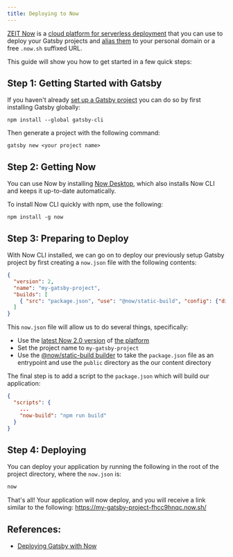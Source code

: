```yaml
---
title: Deploying to Now
---
```


[ZEIT Now](https://zeit.co/now) is a [cloud platform for serverless deployment](https://zeit.co/docs/v2/getting-started/introduction-to-now/) that you can use to deploy your Gatsby projects and [alias them](https://zeit.co/docs/v2/domains-and-aliases/aliasing-a-deployment/) to your personal domain or a free `.now.sh` suffixed URL.

This guide will show you how to get started in a few quick steps:

## Step 1: Getting Started with Gatsby
If you haven't already [set up a Gatsby project](https://www.gatsbyjs.org/docs/quick-start) you can do so by first installing Gatsby globally:

```shell
npm install --global gatsby-cli
```

Then generate a project with the following command:
```shell
gatsby new <your project name>
```

## Step 2: Getting Now

You can use Now by installing [Now Desktop](https://zeit.co/docs/v2/getting-started/installation/#now-desktop), which also installs Now CLI and keeps it up-to-date automatically.

To install Now CLI quickly with npm, use the following:
```shell
npm install -g now
```

## Step 3: Preparing to Deploy

With Now CLI installed, we can go on to deploy our previously setup Gatsby project by first creating a `now.json` file with the following contents:

```json:title=now.json
{
  "version": 2,
  "name": "my-gatsby-project",
  "builds": [
    { "src": "package.json", "use": "@now/static-build", "config": {"distDir": "public"} }
  ]
}
```

This `now.json` file will allow us to do several things, specifically:

- Use the [latest Now 2.0 version](https://zeit.co/blog/now-2) of [the platform](https://zeit.co/docs/v2/platform/overview/)
- Set the project name to `my-gatsby-project`
- Use the [@now/static-build builder](https://zeit.co/docs/v2/deployments/official-builders/static-build-now-static-build/) to take the `package.json` file as an entrypoint and use the `public` directory as the our content directory

The final step is to add a script to the `package.json` which will build our application:
```json:title=package.json
{
  "scripts": {
    ...
    "now-build": "npm run build"
  }
}
```

## Step 4: Deploying

You can deploy your application by running the following in the root of the project directory, where the `now.json` is:
```bash
now
```

That's all! Your application will now deploy, and you will receive a link similar to the following: https://my-gatsby-project-fhcc9hnqc.now.sh/

## References:
- [Deploying Gatsby with Now](https://zeit.co/examples/gatsby/)


